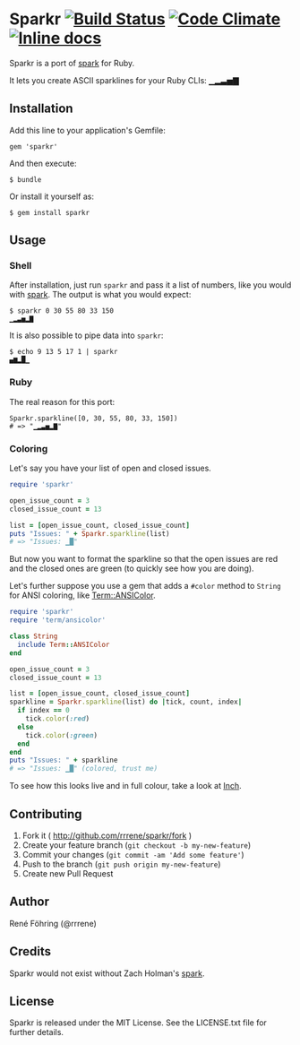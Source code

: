 # Sparkr [![Build Status](https://travis-ci.org/rrrene/sparkr.png?branch=master)](https://travis-ci.org/rrrene/sparkr) [![Code Climate](https://codeclimate.com/github/rrrene/sparkr.png)](https://codeclimate.com/github/rrrene/sparkr) [![Inline docs](http://inch-pages.github.io/github/rrrene/sparkr.png)](https://inch-pages.github.io/github/rrrene/sparkr)

Sparkr is a port of [spark](https://github.com/holman/spark) for Ruby.

It lets you create ASCII sparklines for your Ruby CLIs: ▁▂▃▅▇



## Installation

Add this line to your application's Gemfile:

    gem 'sparkr'

And then execute:

    $ bundle

Or install it yourself as:

    $ gem install sparkr



## Usage

### Shell

After installation, just run `sparkr` and pass it a list of numbers, like
you would with [spark](https://github.com/holman/spark). The output is what
you would expect:

    $ sparkr 0 30 55 80 33 150
    ▁▂▃▅▂▇

It is also possible to pipe data into `sparkr`:

    $ echo 9 13 5 17 1 | sparkr
    ▄▆▂█▁

### Ruby

The real reason for this port:

    Sparkr.sparkline([0, 30, 55, 80, 33, 150])
    # => "▁▂▃▅▂▇"


### Coloring

Let's say you have your list of open and closed issues.

```ruby
require 'sparkr'

open_issue_count = 3
closed_issue_count = 13

list = [open_issue_count, closed_issue_count]
puts "Issues: " + Sparkr.sparkline(list)
# => "Issues: ▁█"
```

But now you want to format the sparkline so that the open issues are red
and the closed ones are green (to quickly see how you are doing).

Let's further suppose you use a gem that adds a `#color` method to `String`
for ANSI coloring, like
[Term::ANSIColor](https://github.com/flori/term-ansicolor).

```ruby
require 'sparkr'
require 'term/ansicolor'

class String
  include Term::ANSIColor
end

open_issue_count = 3
closed_issue_count = 13

list = [open_issue_count, closed_issue_count]
sparkline = Sparkr.sparkline(list) do |tick, count, index|
  if index == 0
    tick.color(:red)
  else
    tick.color(:green)
  end
end
puts "Issues: " + sparkline
# => "Issues: ▁█" (colored, trust me)
```

To see how this looks live and in full colour, take a look at
[Inch](http://rrrene.github.io/inch).



## Contributing

1. Fork it ( http://github.com/rrrene/sparkr/fork )
2. Create your feature branch (`git checkout -b my-new-feature`)
3. Commit your changes (`git commit -am 'Add some feature'`)
4. Push to the branch (`git push origin my-new-feature`)
5. Create new Pull Request



## Author

René Föhring (@rrrene)



## Credits

Sparkr would not exist without Zach Holman's [spark](https://github.com/holman/spark).



## License

Sparkr is released under the MIT License. See the LICENSE.txt file for further
details.
